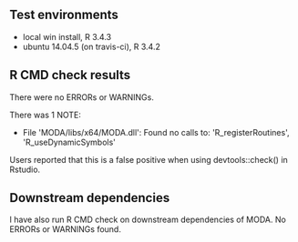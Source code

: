 <!-- cran-comments.md is generated from cran-comments.Rmd. Please edit that file -->
Test environments
-----------------

-   local win install, R 3.4.3
-   ubuntu 14.04.5 (on travis-ci), R 3.4.2

R CMD check results
-------------------

There were no ERRORs or WARNINGs.

There was 1 NOTE:

-   File 'MODA/libs/x64/MODA.dll': Found no calls to: 'R\_registerRoutines', 'R\_useDynamicSymbols'

Users reported that this is a false positive when using devtools::check() in Rstudio.

Downstream dependencies
-----------------------

I have also run R CMD check on downstream dependencies of MODA. No ERRORs or WARNINGs found.

